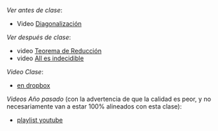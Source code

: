 *Ver antes de clase*: 
- Video [Diagonalización](por.subir.aun)

*Ver después de clase*: 
- video [Teorema de Reducción](por.subir.aun)
- video [All es indecidible](por.subir.aun)


*Video Clase*: 
- [en dropbox](por.subir.aun)

*Videos Año pasado* (con la advertencia de que la calidad es peor, y no necesariamente van a estar 100% alineados con esta clase): 
- [playlist youtube](https://www.youtube.com/watch?v=VVDA1XJSm70&list=PLeLV_ztnnBSgO8manmribiLkV-gCG24XA)
